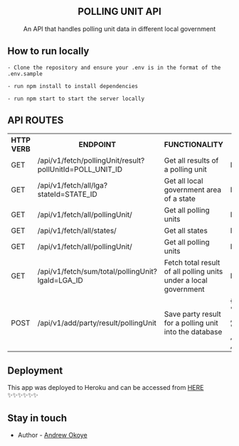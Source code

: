 <p align="center">
  <h2 align="center">POLLING UNIT API</h2>
</p>

  <p align="center">
    An API that handles polling unit data in different local government
  </p>
  
## How to run locally
```
- Clone the repository and ensure your .env is in the format of the .env.sample

- run npm install to install dependencies

- run npm start to start the server locally

```

## API ROUTES

<table>
  <tr>
    <th>HTTP VERB</th>
    <th>ENDPOINT</th>
    <th>FUNCTIONALITY</th>
    <th>PAYLOAD</th>
  </tr>
  <tr>
    <td>GET</td>
    <td>/api/v1/fetch/pollingUnit/result?pollUnitId=POLL_UNIT_ID</td>
    <td>Get all results of a polling unit</td>
    <td>N/A</td>
  </tr>

  <tr>
    <td>GET</td>
    <td>/api/v1/fetch/all/lga?stateId=STATE_ID</td>
    <td>Get all local government area of a state</td>
    <td>N/A</td>
  </tr>

  <tr>
    <td>GET</td>
    <td>/api/v1/fetch/all/pollingUnit/</td>
    <td>Get all polling units</td>
    <td>N/A</td>
  </tr>

  <tr>
    <td>GET</td>
    <td>/api/v1/fetch/all/states/</td>
    <td>Get all states</td>
    <td>N/A</td>
  </tr>

  <tr>
    <td>GET</td>
    <td>/api/v1/fetch/all/pollingUnit/</td>
    <td>Get all polling units</td>
    <td>N/A</td>
  </tr>

  <tr>
    <td>GET</td>
    <td>/api/v1/fetch/sum/total/pollingUnit?lgaId=LGA_ID</td>
    <td>Fetch total result of all polling units under a local government</td>
    <td>N/A</td>
  </tr>

  <tr>
    <td>POST</td>
    <td>/api/v1/add/party/result/pollingUnit</td>
    <td>Save party result for a polling unit into the database</td>
    <td>
    {
      "pollingUnitId": <Number>,
      "partyAbbrev": <String>,
      "partyScore": <Number>,
      "user": <String>
    }
    </td>
  </tr>
</table>

## Deployment

This app was deployed to Heroku and can be accessed from <a href="https://bincom-bend.herokuapp.com/api/v1">HERE</a> ✨✨✨✨✨✨

## Stay in touch

- Author - [Andrew Okoye](https://www.linkedin.com/in/andrew-okoye-281261132/)
```
